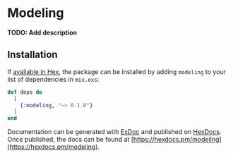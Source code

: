 # Modeling

**TODO: Add description**

## Installation

If [available in Hex](https://hex.pm/docs/publish), the package can be installed
by adding `modeling` to your list of dependencies in `mix.exs`:

```elixir
def deps do
  [
    {:modeling, "~> 0.1.0"}
  ]
end
```

Documentation can be generated with [ExDoc](https://github.com/elixir-lang/ex_doc)
and published on [HexDocs](https://hexdocs.pm). Once published, the docs can
be found at [https://hexdocs.pm/modeling](https://hexdocs.pm/modeling).

